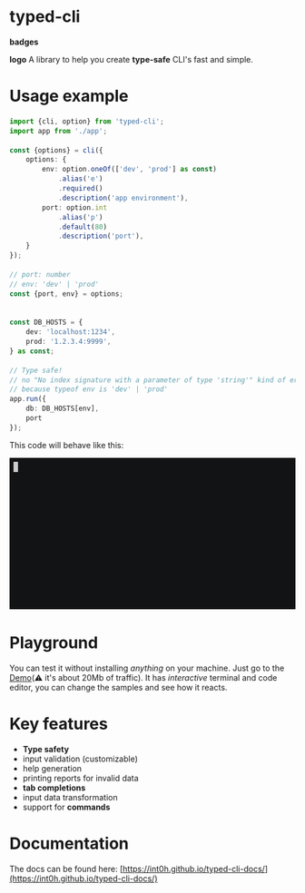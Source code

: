 # typed-cli

**badges**

**logo**
A library to help you create **type-safe** CLI's fast and simple.

# Usage example

```typescript
import {cli, option} from 'typed-cli';
import app from './app';

const {options} = cli({
    options: {
        env: option.oneOf(['dev', 'prod'] as const)
            .alias('e')
            .required()
            .description('app environment'),
        port: option.int
            .alias('p')
            .default(80)
            .description('port'),
    }
});

// port: number
// env: 'dev' | 'prod'
const {port, env} = options;


const DB_HOSTS = {
    dev: 'localhost:1234',
    prod: '1.2.3.4:9999',
} as const;

// Type safe!
// no "No index signature with a parameter of type 'string'" kind of errors
// because typeof env is 'dev' | 'prod'
app.run({
    db: DB_HOSTS[env],
    port
});
```

This code will behave like this:

![terminal-demo](./demo.gif)

# Playground

You can test it without installing _anything_ on your machine. Just go to the [Demo](https://int0h.github.io/typed-cli-pg/index.html)(⚠️ it's about 20Mb of traffic).
It has _interactive_ terminal and code editor, you can change the samples and see how it reacts.

# Key features

- **Type safety**
- input validation (customizable)
- help generation
- printing reports for invalid data
- **tab completions**
- input data transformation
- support for **commands**

# Documentation
The docs can be found here: [https://int0h.github.io/typed-cli-docs/](https://int0h.github.io/typed-cli-docs/)
